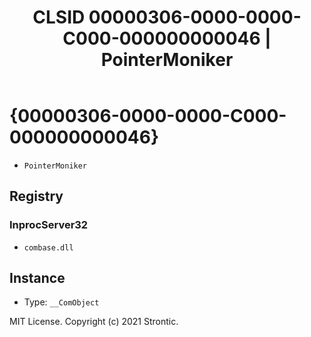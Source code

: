 ﻿---
title: "CLSID 00000306-0000-0000-C000-000000000046 | PointerMoniker"
excerpt: What is COM-Object CLSID 00000306-0000-0000-C000-000000000046?
---

# {00000306-0000-0000-C000-000000000046}

* `PointerMoniker`

## Registry


### InprocServer32

* `combase.dll`

## Instance

* Type: `__ComObject`

MIT License. Copyright (c) 2021 Strontic.


